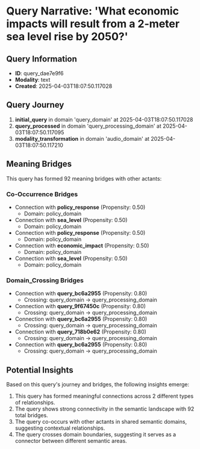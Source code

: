# Query Narrative: 'What economic impacts will result from a 2-meter sea level rise by 2050?'

## Query Information

- **ID**: query_dae7e9f6
- **Modality**: text
- **Created**: 2025-04-03T18:07:50.117028

## Query Journey

1. **initial_query** in domain 'query_domain' at 2025-04-03T18:07:50.117028
2. **query_processed** in domain 'query_processing_domain' at 2025-04-03T18:07:50.117095
3. **modality_transformation** in domain 'audio_domain' at 2025-04-03T18:07:50.117210

## Meaning Bridges

This query has formed 92 meaning bridges with other actants:

### Co-Occurrence Bridges

- Connection with **policy_response** (Propensity: 0.50)
  - Domain: policy_domain
- Connection with **sea_level** (Propensity: 0.50)
  - Domain: policy_domain
- Connection with **policy_response** (Propensity: 0.50)
  - Domain: policy_domain
- Connection with **economic_impact** (Propensity: 0.50)
  - Domain: policy_domain
- Connection with **sea_level** (Propensity: 0.50)
  - Domain: policy_domain

### Domain_Crossing Bridges

- Connection with **query_bc6a2955** (Propensity: 0.80)
  - Crossing: query_domain → query_processing_domain
- Connection with **query_9f67450c** (Propensity: 0.80)
  - Crossing: query_domain → query_processing_domain
- Connection with **query_bc6a2955** (Propensity: 0.80)
  - Crossing: query_domain → query_processing_domain
- Connection with **query_718b0e62** (Propensity: 0.80)
  - Crossing: query_domain → query_processing_domain
- Connection with **query_bc6a2955** (Propensity: 0.80)
  - Crossing: query_domain → query_processing_domain

## Potential Insights

Based on this query's journey and bridges, the following insights emerge:

1. This query has formed meaningful connections across 2 different types of relationships.
2. The query shows strong connectivity in the semantic landscape with 92 total bridges.
3. The query co-occurs with other actants in shared semantic domains, suggesting contextual relationships.
5. The query crosses domain boundaries, suggesting it serves as a connector between different semantic areas.
